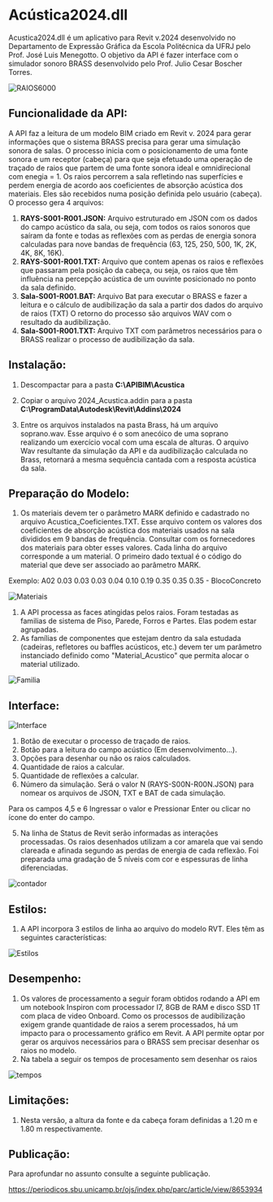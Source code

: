 # Acústica2024.dll

Acustica2024.dll é um aplicativo para Revit v.2024 desenvolvido no Departamento de Expressão Gráfica da Escola Politécnica da UFRJ pelo Prof. José Luis Menegotto. O objetivo da API é fazer interface com o simulador sonoro BRASS desenvolvido pelo Prof. Julio Cesar Boscher Torres.

![RAIOS6000](https://user-images.githubusercontent.com/9437020/235116960-2306a9f9-e3fb-4e65-9eb4-82d0fb5b5e5c.PNG)

## Funcionalidade da API:
A API faz a leitura de um modelo BIM criado em Revit v. 2024 para gerar informações que o sistema BRASS precisa para gerar uma simulação sonora de salas. O processo inicia com o posicionamento de uma fonte sonora e um receptor (cabeça) para que seja efetuado uma operação de traçado de raios que partem de uma fonte sonora ideal e omnidirecional com enegia = 1. Os raios percorrem a sala refletindo nas superfícies e perdem energia de acordo aos coeficientes de absorção acústica dos materiais.
Eles são recebidos numa posição definida pelo usuário (cabeça). O processo gera 4 arquivos:

1. **RAYS-S001-R001.JSON:**        Arquivo estruturado em JSON com os dados do campo acústico da sala, ou seja, com todos os raios sonoros que saíram da fonte e todas as reflexões com as perdas de energia sonora calculadas para nove bandas de frequência (63, 125, 250, 500, 1K, 2K, 4K, 8K, 16K).
2. **RAYS-S001-R001.TXT:**         Arquivo que contem apenas os raios e reflexões que passaram pela posição da cabeça, ou seja, os raios que têm influência na percepção acústica de um ouvinte posicionado no ponto da sala definido.
3. **Sala-S001-R001.BAT:**         Arquivo Bat para executar o BRASS e fazer a leitura e o cálculo de audibilização da sala a partir dos dados do arquivo de raios (TXT) O retorno do processo são arquivos WAV com o resultado da audibilização.
4. **Sala-S001-R001.TXT:**         Arquivo TXT com parâmetros necessários para o BRASS realizar o processo de audibilização da sala.
                               
## Instalação:
 1. Descompactar para a pasta **C:\APIBIM\Acustica**
 3. Copiar o arquivo 2024_Acustica.addin para a pasta **C:\ProgramData\Autodesk\Revit\Addins\2024**
 
 3. Entre os arquivos instalados na pasta Brass, há um arquivo soprano.wav. Esse arquivo é o som anecóico de uma soprano realizando um exercício vocal com uma 
    escala de alturas. O arquivo Wav resultante da simulação da API e da audibilização calculada no Brass, retornará a mesma sequência cantada com a resposta 
    acústica da sala. 

## Preparação do Modelo:
 1. Os materiais devem ter o parâmetro MARK definido e cadastrado no arquivo Acustica_Coeficientes.TXT.
 Esse arquivo contem os valores dos coeficientes de absorção acústica dos materiais usados na sala divididos em 9 bandas de frequência.
 Consultar com os fornecedores dos materiais para obter esses valores. Cada linha do arquivo corresponde a um material.
 O primeiro dado textual é o código do material que deve ser associado ao parâmetro MARK.

Exemplo:  A02 0.03 0.03 0.03 0.04 0.10 0.19 0.35 0.35 0.35 - BlocoConcreto

![Materiais](https://user-images.githubusercontent.com/9437020/235194809-edbf0873-caee-476c-9103-f7472fd9e6cd.PNG)

 1. A API processa as faces atingidas pelos raios. Foram testadas as familias de sistema de Piso, Parede, Forros e Partes. Elas podem estar agrupadas. 
 2. As famílias de componentes que estejam dentro da sala estudada (cadeiras, refletores ou baffles acústicos, etc.) devem ter um parâmetro instanciado 
    definido como "Material_Acustico" que permita alocar o material utilizado.

![Familia](https://user-images.githubusercontent.com/9437020/235192990-612e1f3e-1af5-45c0-befa-a70cbd703047.PNG)
  
## Interface:
![Interface](https://user-images.githubusercontent.com/9437020/235352580-44726e4d-9f58-4e51-867b-8c1738b936bd.PNG)

 1. Botão de executar o processo de traçado de raios.
 2. Botão para a leitura do campo acústico (Em desenvolvimento...).
 3. Opções para desenhar ou não os raios calculados.
 4. Quantidade de raios a calcular.
 5. Quantidade de reflexões a calcular.
 6. Número da simulação. Será o valor N (RAYS-S00N-R00N.JSON) para nomear os arquivos de JSON, TXT e BAT de cada simulação.

Para os campos 4,5 e 6 Ingressar o valor e Pressionar Enter ou clicar no ícone do enter do campo.

 5. Na linha de Status de Revit serão informadas as interações processadas. Os raios desenhados utilizam a cor amarela que vai sendo clareada e afinada segundo as perdas de energia de cada reflexão. Foi preparada uma gradação de 5 níveis com cor e espessuras de linha diferenciadas.

![contador](https://user-images.githubusercontent.com/9437020/235193199-33ac6d83-b916-4ef3-aa39-495c9d87b74e.png)

## Estilos:
1. A API incorpora 3 estilos de linha ao arquivo do modelo RVT. Eles têm as seguintes características:

![Estilos](https://user-images.githubusercontent.com/9437020/235129574-902e4f05-dd74-4636-836d-337d615d3aef.PNG)

## Desempenho:
1. Os valores de processamento a seguir foram obtidos rodando a API em um notebook Inspiron com processador I7, 8GB de RAM e disco SSD 1T com placa de video Onboard.
Como os processos de audibilização exigem grande quantidade de raios a serem processados, há um impacto para o processamento gráfico em Revit. 
A API permite optar por gerar os arquivos necessários para o BRASS sem precisar desenhar os raios no modelo.
2. Na tabela a seguir os tempos de procesamento sem desenhar os raios

![tempos](https://user-images.githubusercontent.com/9437020/235238074-9609ee4f-8a13-4eed-b684-a295099974db.PNG)

## Limitações:
1. Nesta versão, a altura da fonte e da cabeça foram definidas a 1.20 m e 1.80 m respectivamente.
 
## Publicação:
Para aprofundar no assunto consulte a seguinte publicação.

https://periodicos.sbu.unicamp.br/ojs/index.php/parc/article/view/8653934
